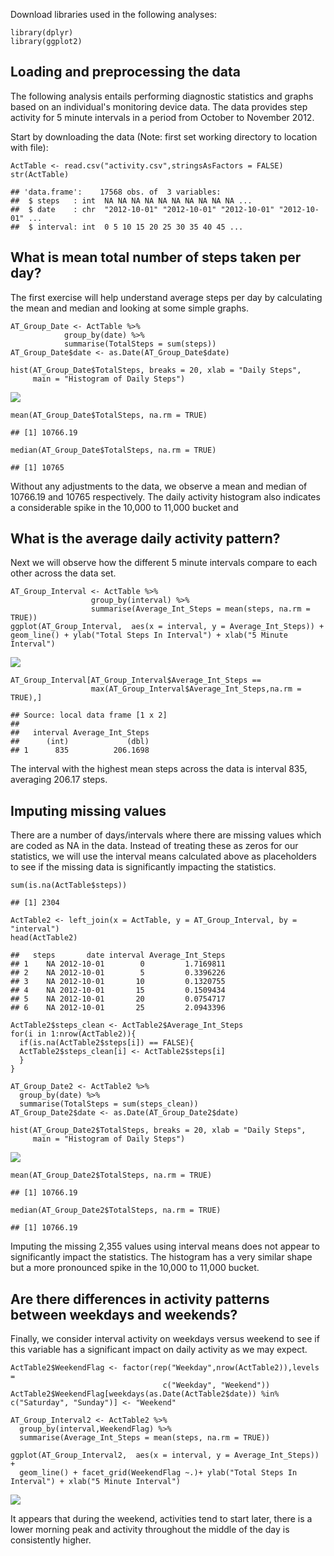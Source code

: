 Download libraries used in the following analyses:

    library(dplyr)
    library(ggplot2)

Loading and preprocessing the data
----------------------------------

The following analysis entails performing diagnostic statistics and
graphs based on an individual's monitoring device data. The data
provides step activity for 5 minute intervals in a period from October
to November 2012.

Start by downloading the data (Note: first set working directory to
location with file):

    ActTable <- read.csv("activity.csv",stringsAsFactors = FALSE)
    str(ActTable)

    ## 'data.frame':    17568 obs. of  3 variables:
    ##  $ steps   : int  NA NA NA NA NA NA NA NA NA NA ...
    ##  $ date    : chr  "2012-10-01" "2012-10-01" "2012-10-01" "2012-10-01" ...
    ##  $ interval: int  0 5 10 15 20 25 30 35 40 45 ...

What is mean total number of steps taken per day?
-------------------------------------------------

The first exercise will help understand average steps per day by
calculating the mean and median and looking at some simple graphs.

    AT_Group_Date <- ActTable %>% 
                group_by(date) %>% 
                summarise(TotalSteps = sum(steps))
    AT_Group_Date$date <- as.Date(AT_Group_Date$date)

    hist(AT_Group_Date$TotalSteps, breaks = 20, xlab = "Daily Steps", 
         main = "Histogram of Daily Steps")

![](PA1_template_files/figure-markdown_strict/CodeBlock2-1.png)

    mean(AT_Group_Date$TotalSteps, na.rm = TRUE)

    ## [1] 10766.19

    median(AT_Group_Date$TotalSteps, na.rm = TRUE)

    ## [1] 10765

Without any adjustments to the data, we observe a mean and median of
10766.19 and 10765 respectively. The daily activity histogram also
indicates a considerable spike in the 10,000 to 11,000 bucket and

What is the average daily activity pattern?
-------------------------------------------

Next we will observe how the different 5 minute intervals compare to
each other across the data set.

    AT_Group_Interval <- ActTable %>% 
                      group_by(interval) %>% 
                      summarise(Average_Int_Steps = mean(steps, na.rm = TRUE))
    ggplot(AT_Group_Interval,  aes(x = interval, y = Average_Int_Steps)) + geom_line() + ylab("Total Steps In Interval") + xlab("5 Minute Interval")

![](PA1_template_files/figure-markdown_strict/CodeBlock3-1.png)

    AT_Group_Interval[AT_Group_Interval$Average_Int_Steps == 
                      max(AT_Group_Interval$Average_Int_Steps,na.rm = TRUE),]

    ## Source: local data frame [1 x 2]
    ## 
    ##   interval Average_Int_Steps
    ##      (int)             (dbl)
    ## 1      835          206.1698

The interval with the highest mean steps across the data is interval
835, averaging 206.17 steps.

Imputing missing values
-----------------------

There are a number of days/intervals where there are missing values
which are coded as NA in the data. Instead of treating these as zeros
for our statistics, we will use the interval means calculated above as
placeholders to see if the missing data is significantly impacting the
statistics.

    sum(is.na(ActTable$steps))

    ## [1] 2304

    ActTable2 <- left_join(x = ActTable, y = AT_Group_Interval, by = "interval")
    head(ActTable2)

    ##   steps       date interval Average_Int_Steps
    ## 1    NA 2012-10-01        0         1.7169811
    ## 2    NA 2012-10-01        5         0.3396226
    ## 3    NA 2012-10-01       10         0.1320755
    ## 4    NA 2012-10-01       15         0.1509434
    ## 5    NA 2012-10-01       20         0.0754717
    ## 6    NA 2012-10-01       25         2.0943396

    ActTable2$steps_clean <- ActTable2$Average_Int_Steps
    for(i in 1:nrow(ActTable2)){
      if(is.na(ActTable2$steps[i]) == FALSE){
      ActTable2$steps_clean[i] <- ActTable2$steps[i]
      }
    }

    AT_Group_Date2 <- ActTable2 %>% 
      group_by(date) %>% 
      summarise(TotalSteps = sum(steps_clean))
    AT_Group_Date2$date <- as.Date(AT_Group_Date2$date)

    hist(AT_Group_Date2$TotalSteps, breaks = 20, xlab = "Daily Steps", 
         main = "Histogram of Daily Steps")

![](PA1_template_files/figure-markdown_strict/CodeBlock4-1.png)

    mean(AT_Group_Date2$TotalSteps, na.rm = TRUE)

    ## [1] 10766.19

    median(AT_Group_Date2$TotalSteps, na.rm = TRUE)

    ## [1] 10766.19

Imputing the missing 2,355 values using interval means does not appear
to significantly impact the statistics. The histogram has a very similar
shape but a more pronounced spike in the 10,000 to 11,000 bucket.

Are there differences in activity patterns between weekdays and weekends?
-------------------------------------------------------------------------

Finally, we consider interval activity on weekdays versus weekend to see
if this variable has a significant impact on daily activity as we may
expect.

    ActTable2$WeekendFlag <- factor(rep("Weekday",nrow(ActTable2)),levels = 
                                      c("Weekday", "Weekend"))
    ActTable2$WeekendFlag[weekdays(as.Date(ActTable2$date)) %in% c("Saturday", "Sunday")] <- "Weekend"

    AT_Group_Interval2 <- ActTable2 %>% 
      group_by(interval,WeekendFlag) %>% 
      summarise(Average_Int_Steps = mean(steps, na.rm = TRUE))

    ggplot(AT_Group_Interval2,  aes(x = interval, y = Average_Int_Steps)) + 
      geom_line() + facet_grid(WeekendFlag ~.)+ ylab("Total Steps In Interval") + xlab("5 Minute Interval")

![](PA1_template_files/figure-markdown_strict/CodeBlock5-1.png)

It appears that during the weekend, activities tend to start later,
there is a lower morning peak and activity throughout the middle of the
day is consistently higher.

